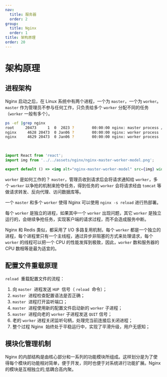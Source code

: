 ```yaml
---
nav:
  title: 服务器
  order: 2
group:
  title: Nginx
  order: 1
title: 架构原理
order: 20
---
```


# 架构原理

## 进程架构

Nginx 启动之后，在 Linux 系统中有两个进程，一个为 `master`，一个为 `worker`。`master` 作为管理员不参与任何工作，只负责给多个 `worker` 分配不同的任务（`worker` 一般有多个）。

```bash
ps -ef |grep nginx
root     20473     1  0  2023 ?        00:00:00 nginx: master process /usr/sbin/nginx
nginx     4628 20473  0 Jan06 ?        00:00:00 nginx: worker process
nginx     4629 20473  0 Jan06 ?        00:00:00 nginx: worker process
```

<br />

```jsx | inline
import React from 'react';
import img from '../../assets/nginx/nginx-master-worker-model.png';

export default () => <img alt="nginx-master-worker-model" src={img} width={640} />;
```

`worker` 是如何工作的？ `master`，管理员收到请求后会将请求通知给 `worker`，多个 `worker` 以争抢的机制来抢夺任务，得到任务的 `worker` 会将请求经由 `tomcat` 等做请求转发、反向代理、访问数据库等。

一个 `master` 和多个 `worker` 使得 Nginx 可以使用 `nginx -s reload` 进行热部署。

每个 `worker` 是独立的进程，如果其中一个 `worker` 出现问题，其它 `worker` 是独立运行的，会继续争抢任务，实现客户端的请求过程，而不会造成服务中断。

Nginx 和 Redis 类似，都采用了 I/O 多路复用机制，每个 `worker` 都是一个独立的进程，每个进程里只有一个主线程，通过异步非阻塞的方式来处理请求，每个 `worker` 的线程可以把一个 CPU 的性能发挥到极致，因此，`worker` 数和服务器的 CPU 数相等是最为适宜的。

## 配置文件重载原理

`reload`  重载配置文件的流程：

1. 向 `master`  进程发送 `HUP`  信号（ `reload`  命令）；
2. `master`  进程检查配置语法是否正确；
3. `master`  进程打开监听端口；
4. `master`  进程使用新的配置文件启动新的 `worker` 子进程；
5. `master`  进程向老的 `worker` 子进程发送 `QUIT` 信号；
6. 老的 `worker` 进程关闭监听句柄，处理完当前连接后关闭进程；
7. 整个过程 Nginx  始终处于平稳运行中，实现了平滑升级，用户无感知；

## 模块化管理机制

Nginx 的内部结构是由核心部分和一系列的功能模块所组成。这样划分是为了使得每个模块的功能相对简单，便于开发，同时也便于对系统进行功能扩展。Nginx 的模块是互相独立的,低耦合高内聚。
